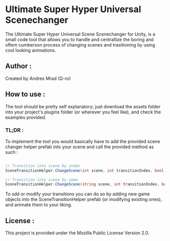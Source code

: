 # Ultimate Super Hyper Universal Scenechanger

 The Ultimate Super Hyper Universal Scene Scenechanger for Unity, is a small code tool that allows you to handle and centrallize the boring and oftem cumberson process of changing scenes and trasitioning by using cool looking animations. 


 ## Author :

Created by Andres Mrad (Q-ro)

 ## How to use :

The tool should be pretty self explanatory; just download the assets folder into your project's plugins folder (or wherever you feel like), and check the examples provided. 

### TL;DR :

To implement the tool you would basically have to add the provided scene changer helper prefab into your scene and call the provided method as such :

```CS

// Transition into scene by index
SceneTransitionHelper.ChangeScene(int scene, int transitionIndex, bool showLoading);

// Transition into scene by name
SceneTransitionHelper.ChangeScene(string scene, int transitionIndex, bool showLoading);

```

To sdd or modify your transitions you can do so by adding new game objects into the SceneTransitionHelper prefab (or modifying existing ones), and animate them to your liking.

 ## License :

 This project is provided under the Mozilla Public License Version 2.0.
